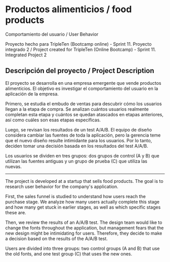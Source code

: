 # Productos alimenticios / food products
Comportamiento del usuario / User Behavior

Proyecto hecho para TripleTen (Bootcamp online) - Sprint 11. Proyecto integrado 2 / Project created for TripleTen (Online Bootcamp) - Sprint 11. Integrated Project 2

## Descripción del proyecto / Project Description
El proyecto se desarrolla en una empresa emergente que vende productos alimenticios. El objetivo es investigar el comportamiento del usuario en la aplicación de la empresa.

Primero, se estudia el embudo de ventas para descubrir cómo los usuarios llegan a la etapa de compra. Se analizan cuántos usuarios realmente completan esta etapa y cuántos se quedan atascados en etapas anteriores, así como cuáles son esas etapas específicas.

Luego, se revisan los resultados de un test A/A/B. El equipo de diseño considera cambiar las fuentes de toda la aplicación, pero la gerencia teme que el nuevo diseño resulte intimidante para los usuarios. Por lo tanto, deciden tomar una decisión basada en los resultados del test A/A/B.

Los usuarios se dividen en tres grupos: dos grupos de control (A y B) que utilizan las fuentes antiguas y un grupo de prueba (C) que utiliza las nuevas.

---

The project is developed at a startup that sells food products. The goal is to research user behavior for the company's application.

First, the sales funnel is studied to understand how users reach the purchase stage. We analyze how many users actually complete this stage and how many get stuck in earlier stages, as well as which specific stages these are.

Then, we review the results of an A/A/B test. The design team would like to change the fonts throughout the application, but management fears that the new design might be intimidating for users. Therefore, they decide to make a decision based on the results of the A/A/B test.

Users are divided into three groups: two control groups (A and B) that use the old fonts, and one test group (C) that uses the new ones.
